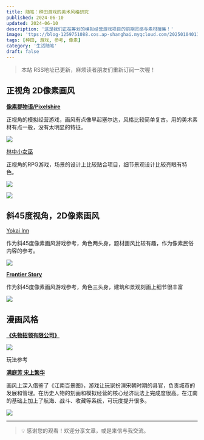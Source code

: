 ```yaml
---
title: 随笔：种田游戏的美术风格研究
published: 2024-06-10
updated: 2024-06-10
description: '这是我们正在筹划的模拟经营游戏项目的前期灵感与素材搜集！'
image: 'ttps://blog-1259751088.cos.ap-shanghai.myqcloud.com/20250104011637394.png?imageSlim'
tags: [种田, 游戏, 参考, 像素]
category: '生活随笔'
draft: false
---
```


> 本站 RSS地址已更新，麻烦读者朋友们重新订阅一次喔！

## 正视角 2D像素画风

[**像素郡物语/Pixelshire**](https://www.bilibili.com/video/BV1xg41197Cn/?vd_source=e3f691148decfc5ce580d295f958d5f0)

正视角的模拟经营游戏，画风有点像早起塞尔达，风格比较简单复古。用的美术素材有点一般，没有太明显的特征。

![](https://blog-1259751088.cos.ap-shanghai.myqcloud.com/20250104011427584.png?imageSlim)

[林中小女巫](https://www.bilibili.com/video/BV1kC411J76o/?vd_source=e3f691148decfc5ce580d295f958d5f0)

正视角的RPG游戏，场景的设计上比较贴合项目，细节景观设计比较亮眼有特色。

![](https://blog-1259751088.cos.ap-shanghai.myqcloud.com/20250104011445664.png?imageSlim)

![](https://blog-1259751088.cos.ap-shanghai.myqcloud.com/20250104011500234.png?imageSlim)

## 斜45度视角，2D像素画风

[Yokai Inn](https://www.bilibili.com/video/BV1pb4y1h7cn/)

作为斜45度像素画风游戏参考，角色两头身，题材画风比较有趣，作为像素民俗内容的参考。

![](https://blog-1259751088.cos.ap-shanghai.myqcloud.com/20250104011543823.png?imageSlim)

[**Frontier Story**](https://www.bilibili.com/video/BV11341167X1/?vd_source=e3f691148decfc5ce580d295f958d5f0)

作为斜45度像素画风游戏参考，角色三头身，建筑和景观刻画上细节很丰富

![](https://blog-1259751088.cos.ap-shanghai.myqcloud.com/20250104011612723.png?imageSlim)

## 漫画风格

[**《失物招领有限公司》**](https://www.bilibili.com/video/BV1AJ4m1372L/?vd_source=e3f691148decfc5ce580d295f958d5f0)

![](https://blog-1259751088.cos.ap-shanghai.myqcloud.com/20250104011637394.png?imageSlim)

玩法参考

[**满庭芳 宋上繁华**](https://www.bilibili.com/video/BV1HZ421p7Xp/?vd_source=e3f691148decfc5ce580d295f958d5f0)

画风上深入借鉴了《江南百景图》，游戏让玩家扮演宋朝时期的县官，负责城市的发展和管理。在历史人物的刻画和模拟经营的核心经济玩法上完成度很高。在江南的基础上加上了航海、战斗、收藏等系统，可玩度提升很多。

![](https://blog-1259751088.cos.ap-shanghai.myqcloud.com/20250104011655048.png?imageSlim)

---

> 💡 感谢您的观看！欢迎分享文章，或是来信与我交流。